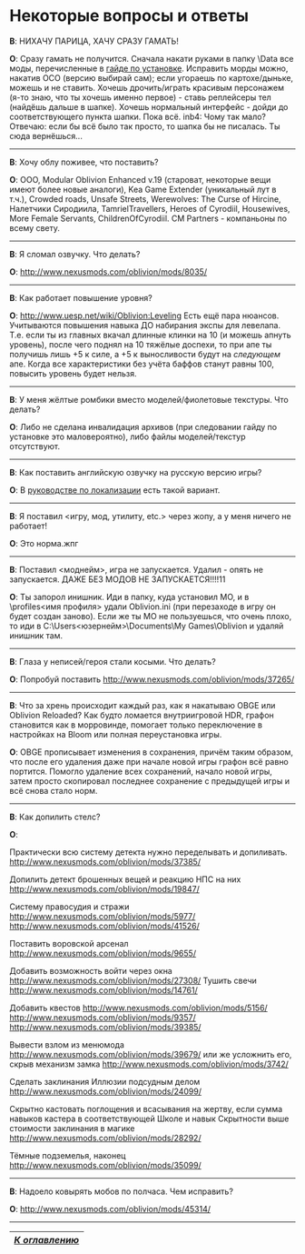 # Некоторые вопросы и ответы

**В**: НИХАЧУ ПАРИЦА, ХАЧУ СРАЗУ ГАМАТЬ!

**О**: Сразу гамать не получится. Сначала накати руками в папку \Data все моды, перечисленные в [гайде по установке](Гайд_по_установке.md). Исправить морды можно, накатив OCO (версию выбирай сам); если угораешь по картохе/дыньке, можешь и не ставить. Хочешь дрочить/играть красивым персонажем (я-то знаю, что ты хочешь именно первое) - ставь реплейсеры тел (найдёшь дальше в шапке). Хочешь нормальный интерфейс - дойди до соответствующего пункта шапки. Пока всё. inb4: Чому так мало? Отвечаю: если бы всё было так просто, то шапка бы не писалась. Ты сюда вернёшься...

------

**В**: Хочу облу поживее, что поставить?

**О**: ООО, Modular Oblivion Enhanced v.19 (староват, некоторые вещи имеют более новые аналоги), Kea Game Extender (уникальный лут в т.ч.), Crowded roads, Unsafe Streets, Werewolves: The Curse of Hircine, Налетчики Сиродиила, TamrielTravellers, Heroes of Cyrodiil, Housewives, More Female Servants, ChildrenOfCyrodiil.
CM Partners - компаньоны по всему свету.

------

**В**: Я сломал озвучку. Что делать?

**О**: http://www.nexusmods.com/oblivion/mods/8035/

------

**В**: Как работает повышение уровня?

**О**: http://www.uesp.net/wiki/Oblivion:Leveling Есть ещё пара нюансов. Учитываются повышения навыка ДО набирания экспы для левелапа. Т.е. если ты из главных вкачал длинные клинки на 10 (и можешь апнуть уровень), после чего поднял на 10 тяжёлые доспехи, то при апе ты получишь лишь +5 к силе, а +5 к выносливости будут на *следующем* апе. Когда все характеристики без учёта баффов станут равны 100, повысить уровень будет нельзя.

------

**В**: У меня жёлтые ромбики вместо моделей/фиолетовые текстуры. Что делать?

**О**: Либо не сделана инвалидация архивов (при следовании гайду по установке это маловероятно), либо файлы моделей/текстур отсутствуют.

------

**В**: Как поставить английскую озвучку на русскую версию игры?

**О**: В [руководстве по локализации](Локализация_стим-версии.md) есть такой вариант.

------

**В**: Я поставил <игру, мод, утилиту, etc.> через жопу, а у меня ничего не работает!

**О**: Это норма.жпг

------

**В**: Поставил <моднейм>, игра не запускается. Удалил - опять не запускается. ДАЖЕ БЕЗ МОДОВ НЕ ЗАПУСКАЕТСЯ!!!!11

**О**: Ты запорол инишник. Иди в папку, куда установил МО, и в \profiles\<имя профиля> удали Oblivion.ini (при перезаходе в игру он будет создан заново). Если же ты МО не пользуешься, что очень плохо, то иди в C:\Users\<юзернейм>\Documents\My Games\Oblivion и удаляй инишник там.

------

**В**: Глаза у неписей/героя стали косыми. Что делать?

**О**: Попробуй поставить http://www.nexusmods.com/oblivion/mods/37265/

------

**В**: Что за хрень происходит каждый раз, как я накатываю OBGE или Oblivion Reloaded? Как будто ломается внутриигровой HDR, графон становится как в морровинде, помогает только переключение в настройках на Bloom или полная переустановка игры.

**О**: OBGE прописывает изменения в сохранения, причём таким образом, что после его удаления даже при начале новой игры графон всё равно портится. Помогло удаление всех сохранений, начало новой игры, затем просто скопировал последнее сохранение с предыдущей игры и всё снова стало норм.

------

**В**: Как допилить стелс?

**О**: 

Практически всю систему детекта нужно переделывать и допиливать.
http://www.nexusmods.com/oblivion/mods/37385/

Допилить детект брошенных вещей и реакцию НПС на них
http://www.nexusmods.com/oblivion/mods/19847/

Систему правосудия и стражи
http://www.nexusmods.com/oblivion/mods/5977/
http://www.nexusmods.com/oblivion/mods/41526/

Поставить воровской арсенал
http://www.nexusmods.com/oblivion/mods/9655/

Добавить возможность войти через окна
http://www.nexusmods.com/oblivion/mods/27308/
Тушить свечи
http://www.nexusmods.com/oblivion/mods/14761/

Добавить квестов
http://www.nexusmods.com/oblivion/mods/5156/
http://www.nexusmods.com/oblivion/mods/9357/
http://www.nexusmods.com/oblivion/mods/39385/

Вывести взлом из менюмода
http://www.nexusmods.com/oblivion/mods/39679/
или же усложнить его, скрыв механизм замка
http://www.nexusmods.com/oblivion/mods/3742/

Сделать заклинания Иллюзии подсудным делом
http://www.nexusmods.com/oblivion/mods/24099/

Скрытно кастовать поглощения и всасывания на жертву, если сумма навыков кастера в соответствующей Школе и навык Скрытности выше стоимости заклинания в магике
http://www.nexusmods.com/oblivion/mods/28292/

Тёмные подземелья, наконец
http://www.nexusmods.com/oblivion/mods/35099/

------

**В**: Надоело ковырять мобов по полчаса. Чем исправить?

**О**: http://www.nexusmods.com/oblivion/mods/45314/

------

|[*К оглавлению*](../Оглавление.md)|
|:---:|
